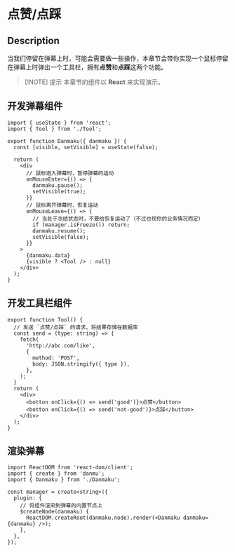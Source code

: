 # 点赞/点踩

## Description

当我们停留在弹幕上时，可能会需要做一些操作，本章节会带你实现一个鼠标停留在弹幕上时弹出一个工具栏，拥有**点赞**和**点踩**这两个功能。

> [!NOTE] 提示
> 本章节的组件以 **React** 来实现演示。

## 开发弹幕组件

```tsx {23}
import { useState } from 'react';
import { Tool } from './Tool';

export function Danmaku({ danmaku }) {
  const [visible, setVisible] = useState(false);

  return (
    <div
      // 鼠标进入弹幕时，暂停弹幕的运动
      onMouseEnter={() => {
        danmaku.pause();
        setVisible(true);
      }}
      // 鼠标离开弹幕时，恢复运动
      onMouseLeave={() => {
        // 当处于冻结状态时，不要给恢复运动了（不过也视你的业务情况而定）
        if (manager.isFreeze()) return;
        danmaku.resume();
        setVisible(false);
      }}
    >
      {danmaku.data}
      {visible ? <Tool /> : null}
    </div>
  );
}
```

## 开发工具栏组件

```tsx {14-15}
export function Tool() {
  // 发送 `点赞/点踩` 的请求，将结果存储在数据库
  const send = (type: string) => {
    fetch(
      'http://abc.com/like',
      {
        method: 'POST',
        body: JSON.stringify({ type }),
      },
    );
  }
  return (
    <div>
      <botton onClick={() => send('good')}>点赞</button>
      <botton onClick={() => send('not-good')}>点踩</button>
    </div>
  );
}
```

## 渲染弹幕

```tsx {9}
import ReactDOM from 'react-dom/client';
import { create } from 'danmu';
import { Danmaku } from './Danmaku';

const manager = create<string>({
  plugin: {
    // 将组件渲染到弹幕的内置节点上
    $createNode(danmaku) {
      ReactDOM.createRoot(danmaku.node).render(<Danmaku danmaku={danmaku} />);
    },
  },
});
```
